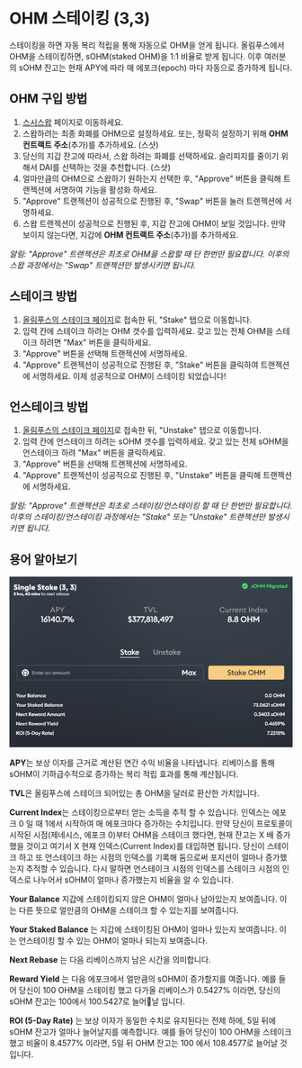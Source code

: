 # OHM 스테이킹 \(3,3\)

스테이킹을 하면 자동 복리 적립을 통해 자동으로 OHM을 얻게 됩니다. 올림푸스에서 OHM을 스테이킹하면, sOHM\(staked OHM\)을 1:1 비율로 받게 됩니다. 이후 여러분의 sOHM 잔고는 현재 APY에 따라 매 에포크\(epoch\) 마다 자동으로 증가하게 됩니다.

## OHM 구입 방법

1. [스시스왑](https://app.sushi.com/swap?outputCurrency=0x383518188c0c6d7730d91b2c03a03c837814a899) 페이지로 이동하세요.
2. 스왑하려는 최종 화폐를 OHM으로 설정하세요. 또는, 정확히 설정하기 위해 **OHM 컨트랙트 주소**\(추가\)를 추가하세요. \(스샷\)
3. 당신의 지갑 잔고에 따라서, 스왑 하려는 화폐를 선택하세요. 슬리피지를 줄이기 위해서 DAI를 선택하는 것을 추천합니다. \(스샷\)
4. 얼마만큼의 OHM으로 스왑하기 원하는지 선택한 후, "Approve" 버튼을 클릭해 트랜젝션에 서명하여 기능을 활성화 하세요.
5. "Approve" 트랜젝션이 성공적으로 진행된 후, "Swap" 버튼을 눌러 트랜젝션에 서명하세요.
6. 스왑 트랜젝션이 성공적으로 진행된 후, 지갑 잔고에 OHM이 보일 것입니다. 만약 보이지 않는다면, 지갑에 **OHM 컨트랙트 주소**\(추가\)를 추가하세요.

_알림: "Approve" 트랜젝션은 최초로 OHM을 스왑할 때 단 한번만 필요합니다. 이후의 스왑 과정에서는 "Swap" 트랜젝션만 발생시키면 됩니다._

## 스테이크 방법

1. [올림푸스의 스테이크 페이지](https://app.olympusdao.finance/#/stake)로 접속한 뒤, "Stake" 탭으로 이동합니다.
2. 입력 칸에 스테이크 하려는 OHM 갯수를 입력하세요. 갖고 있는 전체 OHM을 스테이크 하려면 "Max" 버튼을 클릭하세요.
3. "Approve" 버튼을 선택해 트랜젝션에 서명하세요.
4. "Approve" 트랜젝션이 성공적으로 진행된 후, "Stake" 버튼을 클릭하여 트랜젝션에 서명하세요. 이제 성공적으로 OHM이 스테이킹 되었습니다!

## 언스테이크 방법

1. [올림푸스의 스테이크 페이지](https://app.olympusdao.finance/#/stake)로 접속한 뒤, "Unstake" 탭으로 이동합니다.
2. 입력 칸에 언스테이크 하려는 sOHM 갯수를 입력하세요. 갖고 있는 전체 sOHM을 언스테이크 하려 "Max" 버튼을 클릭하세요.
3. "Approve" 버튼을 선택해 트랜젝션에 서명하세요.
4. "Approve" 트랜젝션이 성공적으로 진행된 후, "Unstake" 버튼을 클릭해 트랜젝션에 서명하세요.

_알림: "Approve" 트랜젝션은 최초로 스테이킹/언스테이킹 할 때 단 한번만 필요합니다. 이후의 스테이킹/언스테이킹 과정에서는 "Stake" 또는 "Unstake" 트랜젝션만 발생시키면 됩니다._

## 용어 알아보기

![The staking page](../.gitbook/assets/staking_page_index.png)

**APY**는 보상 이자를 근거로 계산된 연간 수익 비율을 나타냅니다. 리베이스를 통해 sOHM이 기하급수적으로 증가하는 복리 적립 효과를 통해 계산됩니다.

**TVL**은 올림푸스에 스테이크 되어있는 총 OHM을 달러로 환산한 가치입니다.

**Current Index**는 스테이킹으로부터 얻는 소득을 추적 할 수 있습니다. 인덱스는 에포크 0 일 때 1에서 시작하여 매 에포크마다 증가하는 수치입니다. 만약 당신이 프로토콜이 시작된 시점\(제네시스, 에포크 0\)부터 OHM을 스테이크 했다면, 현재 잔고는 X 배 증가했을 것이고 여기서 X 현재 인덱스\(Current Index\)를 대입하면 됩니다. 당신이 스테이크 하고 또 언스테이크 하는 시점의 인덱스를 기록해 둠으로써 포지션이 얼마나 증가했는지 추적할 수 있습니다. 다시 말하면 언스테이크 시점의 인덱스를 스테이크 시점의 인덱스로 나누어서 sOHM이 얼마나 증가했는지 비율을 알 수 있습니다.

**Your Balance** 지갑에 스테이킹되지 않은 OHM이 얼마나 남아있는지 보여줍니다. 이는 다른 뜻으로 얼만큼의 OHM을 스테이크 할 수 있는지를 보여줍니다.

**Your Staked Balance** 는 지갑에 스테이킹된 OHM이 얼마나 있는지 보여줍니다. 이는 언스테이킹 할 수 있는 OHM이 얼마나 되는지 보여줍니다.

**Next Rebase** 는 다음 리베이스까지 남은 시간을 의미합니다.

**Reward Yield** 는 다음 에포크에서 얼만큼의 sOHM이 증가할지를 여줍니다. 예를 들어 당신이 100 OHM을 스테이킹 했고 다가올 리베이스가 0.5427% 이라면, 당신의 sOHM 잔고는 100에서 100.5427로 늘어날 입니다.

**ROI \(5-Day Rate\)** 는 보상 이자가 동일한 수치로 유지된다는 전제 하에, 5일 뒤에 sOHM 잔고가 얼마나 늘어날지를 예측합니다. 예를 들어 당신이 100 OHM을 스테이크 했고 비율이 8.4577% 이라면, 5일 뒤 OHM 잔고는 100 에서 108.4577로 늘어날 것입니다.

